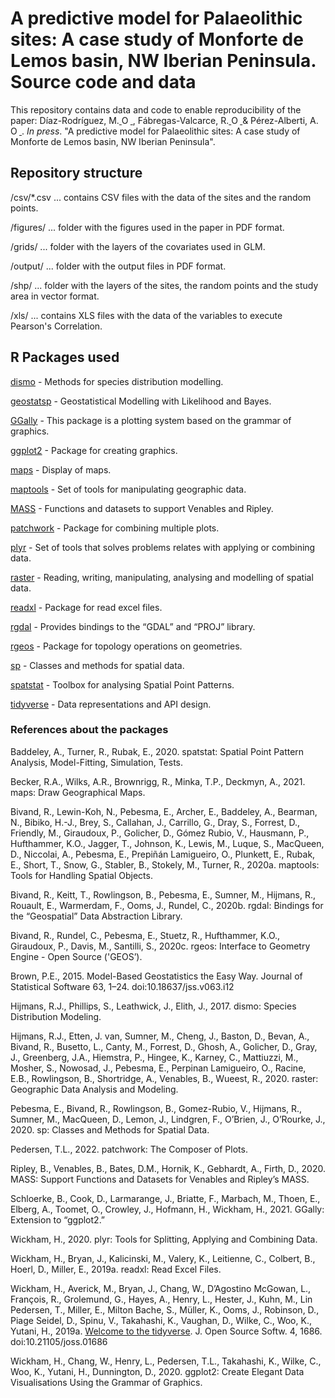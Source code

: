 # A predictive model for Palaeolithic sites: A case study of Monforte de Lemos basin, NW Iberian Peninsula. Source code and data
This repository contains data and code to enable reproducibility of the paper: Díaz-Rodríguez, M.<a href="https://orcid.org/0000-0002-2703-1507">
<img alt="ORCID logo" src="https://info.orcid.org/wp-content/uploads/2019/11/orcid_16x16.png" width="14" height="14" />
</a>, Fábregas-Valcarce, R.<a href="https://orcid.org/0000-0002-7940-6884">
<img alt="ORCID logo" src="https://info.orcid.org/wp-content/uploads/2019/11/orcid_16x16.png" width="14" height="14" />
</a> & Pérez-Alberti, A.<a href="https://orcid.org/0000-0001-7428-4622">
<img alt="ORCID logo" src="https://info.orcid.org/wp-content/uploads/2019/11/orcid_16x16.png" width="14" height="14" />
</a>. *In press*. "A predictive model for Palaeolithic sites: A case study of Monforte de Lemos basin, NW Iberian Peninsula".

## Repository structure
/csv/*.csv ... contains CSV files with the data of the sites and the random points.

/figures/ ... folder with the figures used in the paper in PDF format.

/grids/ ... folder with the layers of the covariates used in GLM.

/output/ ... folder with the output files in PDF format.

/shp/ ... folder with the layers of the sites, the random points and the study area in vector format.

/xls/ ... contains XLS files with the data of the variables to execute Pearson's Correlation.

## R Packages used
[dismo](https://cran.r-project.org/web/packages/dismo/dismo.pdf) - Methods for species distribution modelling.

[geostatsp](https://rdrr.io/cran/geostatsp/) - Geostatistical Modelling with Likelihood and Bayes.

[GGally](https://cran.r-project.org/web/packages/GGally/index.html) - This package is a plotting system based on the grammar of graphics.

[ggplot2](https://cran.r-project.org/web/packages/ggplot2/index.html) - Package for creating graphics.

[maps](https://cran.r-project.org/web/packages/maps/index.html) - Display of maps.

[maptools](https://cran.r-project.org/web/packages/maptools/index.html) - Set of tools for manipulating geographic data.

[MASS](https://cran.r-project.org/web/packages/MASS/MASS.pdf) - Functions and datasets to support Venables and Ripley.

[patchwork](https://cran.r-project.org/web/packages/patchwork/index.html) - Package for combining multiple plots.

[plyr](https://cran.r-project.org/web/packages/plyr/index.html) - Set of tools that solves problems relates with applying or combining data.

[raster](https://cran.r-project.org/web/packages/raster/index.html) - Reading, writing, manipulating, analysing and modelling of spatial data.

[readxl](https://cran.r-project.org/web/packages/readxl/index.html) - Package for read excel files.

[rgdal](https://cran.r-project.org/web/packages/rgdal/index.html) - Provides bindings to the “GDAL” and “PROJ” library.

[rgeos](https://cran.r-project.org/web/packages/rgeos/index.html) - Package for topology operations on geometries.

[sp](https://cran.r-project.org/web/packages/sp/index.html) - Classes and methods for spatial data.

[spatstat](https://cran.r-project.org/web/packages/spatstat/index.html) - Toolbox for analysing Spatial Point Patterns.

[tidyverse](https://cran.r-project.org/web/packages/tidyverse/index.html) - Data representations and API design.

### References about the packages

Baddeley, A., Turner, R., Rubak, E., 2020. spatstat: Spatial Point Pattern Analysis, Model-Fitting, Simulation, Tests.

Becker, R.A., Wilks, A.R., Brownrigg, R., Minka, T.P., Deckmyn, A., 2021. maps: Draw Geographical Maps.

Bivand, R., Lewin-Koh, N., Pebesma, E., Archer, E., Baddeley, A., Bearman, N., Bibiko, H.-J., Brey, S., Callahan, J., Carrillo, G., Dray, S., Forrest, D., Friendly, M., Giraudoux, P., Golicher, D., Gómez Rubio, V., Hausmann, P., Hufthammer, K.O., Jagger, T., Johnson, K., Lewis, M., Luque, S., MacQueen, D., Niccolai, A., Pebesma, E., Prepiñán Lamigueiro, O., Plunkett, E., Rubak, E., Short, T., Snow, G., Stabler, B., Stokely, M., Turner, R., 2020a. maptools: Tools for Handling Spatial Objects.

Bivand, R., Keitt, T., Rowlingson, B., Pebesma, E., Sumner, M., Hijmans, R., Rouault, E., Warmerdam, F., Ooms, J., Rundel, C., 2020b. rgdal: Bindings for the “Geospatial” Data Abstraction Library.

Bivand, R., Rundel, C., Pebesma, E., Stuetz, R., Hufthammer, K.O., Giraudoux, P., Davis, M., Santilli, S., 2020c. rgeos: Interface to Geometry Engine - Open Source ('GEOS’).

Brown, P.E., 2015. Model-Based Geostatistics the Easy Way. Journal of Statistical Software 63, 1–24. doi:10.18637/jss.v063.i12

Hijmans, R.J., Phillips, S., Leathwick, J., Elith, J., 2017. dismo: Species Distribution Modeling.

Hijmans, R.J., Etten, J. van, Sumner, M., Cheng, J., Baston, D., Bevan, A., Bivand, R., Busetto, L., Canty, M., Forrest, D., Ghosh, A., Golicher, D., Gray, J., Greenberg, J.A., Hiemstra, P., Hingee, K., Karney, C., Mattiuzzi, M., Mosher, S., Nowosad, J., Pebesma, E., Perpinan Lamigueiro, O., Racine, E.B., Rowlingson, B., Shortridge, A., Venables, B., Wueest, R., 2020. raster: Geographic Data Analysis and Modeling.

Pebesma, E., Bivand, R., Rowlingson, B., Gomez-Rubio, V., Hijmans, R., Sumner, M., MacQueen, D., Lemon, J., Lindgren, F., O’Brien, J., O’Rourke, J., 2020. sp: Classes and Methods for Spatial Data.

Pedersen, T.L., 2022. patchwork: The Composer of Plots.

Ripley, B., Venables, B., Bates, D.M., Hornik, K., Gebhardt, A., Firth, D., 2020. MASS: Support Functions and Datasets for Venables and Ripley’s MASS.

Schloerke, B., Cook, D., Larmarange, J., Briatte, F., Marbach, M., Thoen, E., Elberg, A., Toomet, O., Crowley, J., Hofmann, H., Wickham, H., 2021. GGally: Extension to “ggplot2.”

Wickham, H., 2020. plyr: Tools for Splitting, Applying and Combining Data.

Wickham, H., Bryan, J., Kalicinski, M., Valery, K., Leitienne, C., Colbert, B., Hoerl, D., Miller, E., 2019a. readxl: Read Excel Files.

Wickham, H., Averick, M., Bryan, J., Chang, W., D’Agostino McGowan, L., François, R., Grolemund, G., Hayes, A., Henry, L., Hester, J., Kuhn, M., Lin Pedersen, T., Miller, E., Milton Bache, S., Müller, K., Ooms, J., Robinson, D., Piage Seidel, D., Spinu, V., Takahashi, K., Vaughan, D., Wilke, C., Woo, K., Yutani, H., 2019a. [Welcome to the tidyverse](https://joss.theoj.org/papers/10.21105/joss.01686). J. Open Source Softw. 4, 1686. doi:10.21105/joss.01686

Wickham, H., Chang, W., Henry, L., Pedersen, T.L., Takahashi, K., Wilke, C., Woo, K., Yutani, H., Dunnington, D., 2020. ggplot2: Create Elegant Data Visualisations Using the Grammar of Graphics.






